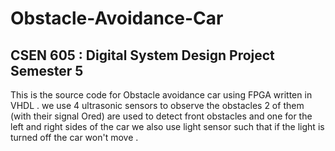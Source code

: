 # Obstacle-Avoidance-Car
## CSEN 605 : Digital System Design Project Semester 5
This is the source code for Obstacle avoidance car using FPGA written in VHDL . we use 4 ultrasonic sensors to observe the obstacles 2 of them (with their signal Ored) are used to detect front obstacles and one for the left and right sides of the car we also use light sensor such that if the light is turned off the car won't move . 

